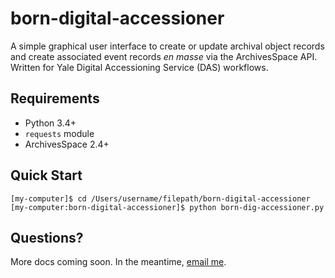# born-digital-accessioner

A simple graphical user interface to create or update archival object records and create associated event records _en masse_ via the ArchivesSpace API. Written for Yale Digital Accessioning Service (DAS) workflows.

## Requirements
* Python 3.4+
* `requests` module
* ArchivesSpace 2.4+

## Quick Start

```
[my-computer]$ cd /Users/username/filepath/born-digital-accessioner
[my-computer:born-digital-accessioner]$ python born-dig-accessioner.py
``` 

## Questions?

More docs coming soon. In the meantime, [email me](mailto:alicia.detelich@yale.edu).
